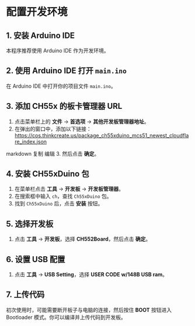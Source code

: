 # 配置开发环境

## 1. 安装 Arduino IDE
本程序推荐使用 Arduino IDE 作为开发环境。

## 2. 使用 Arduino IDE 打开 `main.ino`
在 Arduino IDE 中打开你的项目文件 `main.ino`。

## 3. 添加 CH55x 的板卡管理器 URL

1. 点击菜单栏上的 **文件** -> **首选项** -> **其他开发板管理器地址**。
2. 在弹出的窗口中，添加以下链接：
https://cos.thinkcreate.us/package_ch55xduino_mcs51_newest_cloudflare_index.json

markdown
复制
编辑
3. 然后点击 **确定**。

## 4. 安装 CH55xDuino 包

1. 在菜单栏点击 **工具** -> **开发板** -> **开发板管理器**。
2. 在搜索框中输入 `ch`，查找 `Ch55xDuino` 包。
3. 找到 `Ch55xDuino` 后，点击 **安装** 按钮。

## 5. 选择开发板

1. 点击 **工具** -> **开发板**，选择 **CH552Board**，然后点击 **确定**。

## 6. 设置 USB 配置

1. 点击 **工具** -> **USB Setting**，选择 **USER CODE w/148B USB ram**。

## 7. 上传代码

初次使用时，可能需要断开板子与电脑的连接，然后按住 **BOOT** 按钮进入 Bootloader 模式。你可以编译并上传代码到开发板。